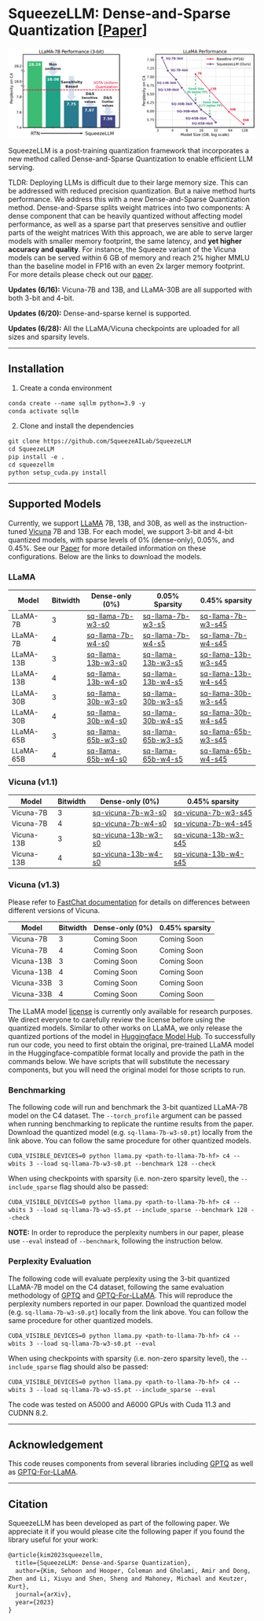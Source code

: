 # SqueezeLLM: Dense-and-Sparse Quantization [[Paper](https://arxiv.org/abs/2306.07629)]

![Thumbnail](figs/thumbnail.png)


SqueezeLLM is a post-training quantization framework that incorporates a new method called Dense-and-Sparse Quantization to enable efficient LLM serving.

TLDR:
Deploying LLMs is difficult due to their large memory size. This can be addressed with reduced precision quantization. But a naive method hurts performance. We address this with a new Dense-and-Sparse Quantization method.
Dense-and-Sparse splits weight matrices into two components: A dense component that can be heavily quantized without affecting model performance, as well as a sparse part that preserves sensitive and outlier parts of the weight matrices
With this approach, we are able to serve larger models with smaller memory footprint, the same latency, and **yet higher accuracy and quality**.
For instance, the Squeeze variant of the Vicuna models can be served within 6 GB of memory and reach 2% higher MMLU than the baseline model in FP16 with an even 2x larger memory footprint.
For more details please check out our [paper](https://arxiv.org/abs/2306.07629).


**Updates (6/16):** Vicuna-7B and 13B, and LLaMA-30B are all supported with both 3-bit and 4-bit.

**Updates (6/20):** Dense-and-sparse kernel is supported. 

**Updates (6/28):** All the LLaMA/Vicuna checkpoints are uploaded for all sizes and sparsity levels. 

---
## Installation

1. Create a conda environment
```
conda create --name sqllm python=3.9 -y
conda activate sqllm
```

2. Clone and install the dependencies
```
git clone https://github.com/SqueezeAILab/SqueezeLLM
cd SqueezeLLM
pip install -e .
cd squeezellm
python setup_cuda.py install
```

---

## Supported Models

Currently, we support [LLaMA](https://arxiv.org/abs/2302.13971) 7B, 13B, and 30B, as well as the instruction-tuned [Vicuna](https://lmsys.org/blog/2023-03-30-vicuna/) 7B and 13B.
For each model, we support 3-bit and 4-bit quantized models, with sparse levels of 0% (dense-only), 0.05%, and 0.45%.
See our [Paper](https://arxiv.org/abs/2306.07629) for more detailed information on these configurations.
Below are the links to download the models.

### LLaMA

| Model |  Bitwidth | Dense-only (0%) | 0.05% Sparsity | 0.45% sparsity |
| -------- | -------- | -------- | ------ | ---- |
| LLaMA-7B    | 3   |  [sq-llama-7b-w3-s0](https://huggingface.co/squeeze-ai-lab/sq-llama-7b-w3-s0/blob/main/sq-llama-7b-w3-s0.pt) | [sq-llama-7b-w3-s5](https://huggingface.co/squeeze-ai-lab/sq-llama-7b-w3-s5/blob/main/sq-llama-7b-w3-s5.pt) | [sq-llama-7b-w3-s45](https://huggingface.co/squeeze-ai-lab/sq-llama-7b-w3-s45/blob/main/sq-llama-7b-w3-s45.pt) | 
| LLaMA-7B    | 4   | [sq-llama-7b-w4-s0](https://huggingface.co/squeeze-ai-lab/sq-llama-7b-w4-s0/blob/main/sq-llama-7b-w4-s0.pt) | [sq-llama-7b-w4-s5](https://huggingface.co/squeeze-ai-lab/sq-llama-7b-w4-s5/blob/main/sq-llama-7b-w4-s5.pt) | [sq-llama-7b-w4-s45](https://huggingface.co/squeeze-ai-lab/sq-llama-7b-w4-s45/blob/main/sq-llama-7b-w4-s45.pt) |
| LLaMA-13B    | 3   |  [sq-llama-13b-w3-s0](https://huggingface.co/squeeze-ai-lab/sq-llama-13b-w3-s0/blob/main/sq-llama-13b-w3-s0.pt) | [sq-llama-13b-w3-s5](https://huggingface.co/squeeze-ai-lab/sq-llama-13b-w3-s5/blob/main/sq-llama-13b-w3-s5.pt) | [sq-llama-13b-w3-s45](https://huggingface.co/squeeze-ai-lab/sq-llama-13b-w3-s45/blob/main/sq-llama-13b-w3-s45.pt) | 
| LLaMA-13B    | 4   | [sq-llama-13b-w4-s0](https://huggingface.co/squeeze-ai-lab/sq-llama-13b-w4-s0/blob/main/sq-llama-13b-w4-s0.pt) | [sq-llama-13b-w4-s5](https://huggingface.co/squeeze-ai-lab/sq-llama-13b-w4-s5/blob/main/sq-llama-13b-w4-s5.pt) | [sq-llama-13b-w4-s45](https://huggingface.co/squeeze-ai-lab/sq-llama-13b-w4-s45/blob/main/sq-llama-13b-w4-s45.pt) |
| LLaMA-30B    | 3   |  [sq-llama-30b-w3-s0](https://huggingface.co/squeeze-ai-lab/sq-llama-30b-w3-s0/blob/main/sq-llama-30b-w3-s0.pt) |  [sq-llama-30b-w3-s5](https://huggingface.co/squeeze-ai-lab/sq-llama-30b-w3-s5/blob/main/sq-llama-30b-w3-s5.pt) | [sq-llama-30b-w3-s45](https://huggingface.co/squeeze-ai-lab/sq-llama-30b-w3-s45/blob/main/sq-llama-30b-w3-s45.pt)  |
| LLaMA-30B    | 4   | [sq-llama-30b-w4-s0](https://huggingface.co/squeeze-ai-lab/sq-llama-30b-w4-s0/blob/main/sq-llama-30b-w4-s0.pt) |  [sq-llama-30b-w4-s5](https://huggingface.co/squeeze-ai-lab/sq-llama-30b-w4-s5/blob/main/sq-llama-30b-w4-s5.pt) | [sq-llama-30b-w4-s45](https://huggingface.co/squeeze-ai-lab/sq-llama-30b-w4-s45/blob/main/sq-llama-30b-w4-s45.pt)  |
| LLaMA-65B    | 3   |  [sq-llama-65b-w3-s0](https://huggingface.co/squeeze-ai-lab/sq-llama-65b-w3-s0/blob/main/sq-llama-65b-w3-s0.pt) | [sq-llama-65b-w3-s5](https://huggingface.co/squeeze-ai-lab/sq-llama-30b-w3-s5/blob/main/sq-llama-30b-w3-s5.pt) | [sq-llama-65b-w3-s45](https://huggingface.co/squeeze-ai-lab/sq-llama-30b-w3-s45/blob/main/sq-llama-30b-w3-s45.pt) | 
| LLaMA-65B    | 4   |  [sq-llama-65b-w4-s0](https://huggingface.co/squeeze-ai-lab/sq-llama-65b-w4-s0/blob/main/sq-llama-65b-w4-s0.pt) | [sq-llama-65b-w4-s5](https://huggingface.co/squeeze-ai-lab/sq-llama-30b-w4-s5/blob/main/sq-llama-30b-w4-s5.pt) | [sq-llama-65b-w4-s45](https://huggingface.co/squeeze-ai-lab/sq-llama-30b-w4-s45/blob/main/sq-llama-30b-w4-s45.pt) | 

### Vicuna (v1.1)

| Model |  Bitwidth | Dense-only (0%) | 0.45% sparsity |
| -------- | -------- | -------- | ---- |
| Vicuna-7B    | 3   | [sq-vicuna-7b-w3-s0](https://huggingface.co/squeeze-ai-lab/sq-vicuna-7b-w3-s0/blob/main/sq-vicuna-7b-w3-s0.pt) | [sq-vicuna-7b-w3-s45](https://huggingface.co/squeeze-ai-lab/sq-vicuna-7b-w3-s45/blob/main/sq-vicuna-7b-w3-s45.pt)  |
| Vicuna-7B    | 4     | [sq-vicuna-7b-w4-s0](https://huggingface.co/squeeze-ai-lab/sq-vicuna-7b-w4-s0/blob/main/sq-vicuna-7b-w4-s0.pt)  | [sq-vicuna-7b-w4-s45](https://huggingface.co/squeeze-ai-lab/sq-vicuna-7b-w4-s45/blob/main/sq-vicuna-7b-w4-s45.pt) |
| Vicuna-13B    | 3     | [sq-vicuna-13b-w3-s0](https://huggingface.co/squeeze-ai-lab/sq-vicuna-13b-w3-s0/blob/main/sq-vicuna-13b-w3-s0.pt)  | [sq-vicuna-13b-w3-s45](https://huggingface.co/squeeze-ai-lab/sq-vicuna-13b-w3-s45/blob/main/sq-vicuna-13b-w3-s45.pt) |
| Vicuna-13B    | 4    | [sq-vicuna-13b-w4-s0](https://huggingface.co/squeeze-ai-lab/sq-vicuna-13b-w4-s0/blob/main/sq-vicuna-13b-w4-s0.pt)  | [sq-vicuna-13b-w4-s45](https://huggingface.co/squeeze-ai-lab/sq-vicuna-13b-w4-s45/blob/main/sq-vicuna-13b-w4-s45.pt) |


### Vicuna (v1.3)

Please refer to [FastChat documentation](https://github.com/lm-sys/FastChat/blob/main/docs/vicuna_weights_version.md) for details on differences between different versions of Vicuna.

| Model |  Bitwidth | Dense-only (0%) | 0.45% sparsity |
| -------- | -------- | -------- | ---- |
| Vicuna-7B    | 3   | Coming Soon  | Coming Soon |
| Vicuna-7B    | 4     | Coming Soon  | Coming Soon |
| Vicuna-13B    | 3      | Coming Soon  | Coming Soon |
| Vicuna-13B    | 4     | Coming Soon  | Coming Soon |
| Vicuna-33B    | 3     | Coming Soon  | Coming Soon |
| Vicuna-33B    | 4     | Coming Soon  | Coming Soon |


The LLaMA model [license](https://github.com/facebookresearch/llama/blob/main/LICENSE) is currently only available for research purposes. We direct everyone to carefully review the license before using the quantized models.
Similar to other works on LLaMA, we only release the quantized portions of the model in [Huggingface Model Hub](https://huggingface.co/squeeze-ai-lab).
To successfully run our code, you need to first obtain the original, pre-trained LLaMA model in the Huggingface-compatible format locally and provide the path in the commands below.
We have scripts that will substitute the necessary components, but you will need the original model for those scripts to run.


### Benchmarking

The following code will run and benchmark the 3-bit quantized LLaMA-7B model on the C4 dataset. The `--torch_profile` argument can be passed when running benchmarking to replicate the runtime results from the paper.
Download the quantized model (e.g. `sq-llama-7b-w3-s0.pt`) locally from the link above.
You can follow the same procedure for other quantized models.

```
CUDA_VISIBLE_DEVICES=0 python llama.py <path-to-llama-7b-hf> c4 --wbits 3 --load sq-llama-7b-w3-s0.pt --benchmark 128 --check
```

When using checkpoints with sparsity (i.e. non-zero sparsity level), the `--include_sparse` flag should also be passed:
```
CUDA_VISIBLE_DEVICES=0 python llama.py <path-to-llama-7b-hf> c4 --wbits 3 --load sq-llama-7b-w3-s5.pt --include_sparse --benchmark 128 --check
```

**NOTE:** In order to reproduce the perplexity numbers in our paper, please use `--eval` instead of `--benchmark`, following the instruction below.

### Perplexity Evaluation

The following code will evaluate perplexity using the 3-bit quantized LLaMA-7B model on the C4 dataset, following the same evaluation methodology of [GPTQ](https://github.com/IST-DASLab/gptq) and [GPTQ-For-LLaMA](https://github.com/qwopqwop200/GPTQ-for-LLaMa/).
This will reproduce the perplexity numbers reported in our paper.
Download the quantized model (e.g. `sq-llama-7b-w3-s0.pt`) locally from the link above.
You can follow the same procedure for other quantized models.
```
CUDA_VISIBLE_DEVICES=0 python llama.py <path-to-llama-7b-hf> c4 --wbits 3 --load sq-llama-7b-w3-s0.pt --eval
```

When using checkpoints with sparsity (i.e. non-zero sparsity level), the `--include_sparse` flag should also be passed:
```
CUDA_VISIBLE_DEVICES=0 python llama.py <path-to-llama-7b-hf> c4 --wbits 3 --load sq-llama-7b-w3-s5.pt --include_sparse --eval
```

The code was tested on A5000 and A6000 GPUs with Cuda 11.3 and CUDNN 8.2.

---
## Acknowledgement

This code reuses components from several libraries including [GPTQ](https://github.com/IST-DASLab/gptq) as well as [GPTQ-For-LLaMA](https://github.com/qwopqwop200/GPTQ-for-LLaMa/).


---

## Citation

SqueezeLLM has been developed as part of the following paper. We appreciate it if you would please cite the following paper if you found the library useful for your work:

```
@article{kim2023squeezellm,
  title={SqueezeLLM: Dense-and-Sparse Quantization},
  author={Kim, Sehoon and Hooper, Coleman and Gholami, Amir and Dong, Zhen and Li, Xiuyu and Shen, Sheng and Mahoney, Michael and Keutzer, Kurt},
  journal={arXiv},
  year={2023}
}
```

